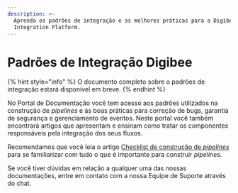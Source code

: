 ```yaml
---
description: >-
  Aprenda os padrões de integração e as melhores práticas para a Digibee
  Integration Platform.
---
```


# Padrões de Integração Digibee

{% hint style="info" %}
O documento completo sobre o padrões de integração estará disponível em breve.
{% endhint %}

No Portal de Documentação você tem acesso aos padrões utilizados na construção de _pipelines_ e às boas práticas para correção de bugs, garantia de segurança e gerenciamento de eventos. Neste portal você também encontrará artigos que apresentam e ensinam como tratar os componentes responsáveis pela integração dos seus fluxos.

Recomendamos que você leia o artigo [Checklist de construção de _pipelines_ ](https://docs.digibee.com/documentation/v/pt-br/tutorials-and-best-practices/checklist-de-construcao-de-pipelines)para se familiarizar com tudo o que é importante para construir _pipelines_.

Se você tiver dúvidas em relação a qualquer uma das nossas documentações, entre em contato com a nossa Equipe de Suporte através do chat.

